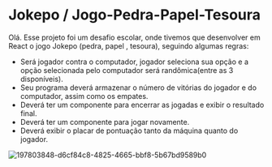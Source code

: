 # Jokepo / Jogo-Pedra-Papel-Tesoura

Olá. Esse projeto foi um desafio escolar, onde tivemos que desenvolver em React o jogo Jokepo (pedra, papel , tesoura), seguindo algumas regras:

- Será jogador contra o computador, jogador seleciona sua opção e a opção selecionada pelo computador será randômica(entre as 3 disponíveis).
- Seu programa deverá armazenar o número de vitórias do jogador e do computador, assim como os empates.
- Deverá ter um componente para encerrar as jogadas e exibir o resultado final.
- Deverá ter um componente para jogar novamente.
- Deverá exibir o placar de pontuação tanto da máquina quanto do jogador.

![197803848-d6cf84c8-4825-4665-bbf8-5b67bd9589b0](https://user-images.githubusercontent.com/100657380/198058828-afa48652-435d-4a41-81e1-88fa0df49b88.gif)
